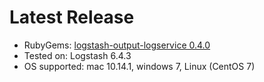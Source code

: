 # Latest Release 

* RubyGems: [logstash-output-logservice 0.4.0](https://rubygems.org/gems/logstash-output-logservice)
* Tested on: Logstash 6.4.3
* OS supported: mac 10.14.1, windows 7, Linux (CentOS 7)

